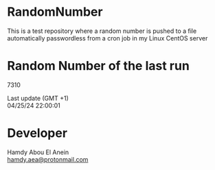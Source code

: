 # RandomNumber    
This is a test repository where a random number is pushed to a file automatically passwordless from a cron job in my Linux CentOS server    
# Random Number of the last run   
7310
      
Last update (GMT +1)    
04/25/24 22:00:01
# Developer    
Hamdy Abou El Anein   
hamdy.aea@protonmail.com
